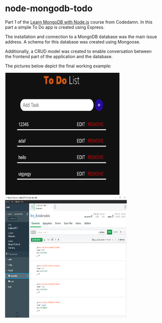 # node-mongodb-todo

Part 1 of the <a href="https://codedamn.com/learn/node-mongodb-fundamentals">Learn MongoDB with Node.js</a> course from Codedamn. In this part a simple To Do app is created using Express.

The installation and connection to a MongoDB database was the main issue address. A schema for this database was created using Mongoose.

Additionally, a CRUD model was created to enable conversation between the frontend part of the application and the database.

The pictures below depict the final working example:

<img src="frontend_todo.png" width="375" height="400" hspace="1cm"/> <img src="database.png" width="400" height="400"/> 

